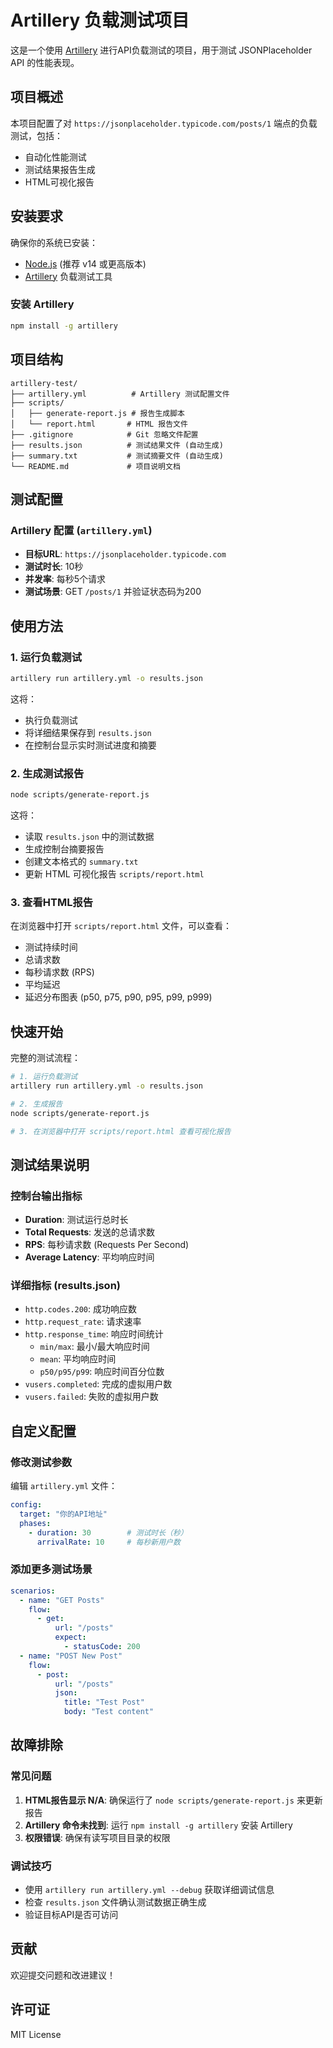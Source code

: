 # Artillery 负载测试项目

这是一个使用 [Artillery](https://artillery.io/) 进行API负载测试的项目，用于测试 JSONPlaceholder API 的性能表现。

## 项目概述

本项目配置了对 `https://jsonplaceholder.typicode.com/posts/1` 端点的负载测试，包括：
- 自动化性能测试
- 测试结果报告生成
- HTML可视化报告

## 安装要求

确保你的系统已安装：
- [Node.js](https://nodejs.org/) (推荐 v14 或更高版本)
- [Artillery](https://artillery.io/) 负载测试工具

### 安装 Artillery

```bash
npm install -g artillery
```

## 项目结构

```
artillery-test/
├── artillery.yml          # Artillery 测试配置文件
├── scripts/
│   ├── generate-report.js # 报告生成脚本
│   └── report.html       # HTML 报告文件
├── .gitignore            # Git 忽略文件配置
├── results.json          # 测试结果文件 (自动生成)
├── summary.txt           # 测试摘要文件 (自动生成)
└── README.md             # 项目说明文档
```

## 测试配置

### Artillery 配置 (`artillery.yml`)

- **目标URL**: `https://jsonplaceholder.typicode.com`
- **测试时长**: 10秒
- **并发率**: 每秒5个请求
- **测试场景**: GET `/posts/1` 并验证状态码为200

## 使用方法

### 1. 运行负载测试

```bash
artillery run artillery.yml -o results.json
```

这将：
- 执行负载测试
- 将详细结果保存到 `results.json`
- 在控制台显示实时测试进度和摘要

### 2. 生成测试报告

```bash
node scripts/generate-report.js
```

这将：
- 读取 `results.json` 中的测试数据
- 生成控制台摘要报告
- 创建文本格式的 `summary.txt`
- 更新 HTML 可视化报告 `scripts/report.html`

### 3. 查看HTML报告

在浏览器中打开 `scripts/report.html` 文件，可以查看：
- 测试持续时间
- 总请求数
- 每秒请求数 (RPS)
- 平均延迟
- 延迟分布图表 (p50, p75, p90, p95, p99, p999)

## 快速开始

完整的测试流程：

```bash
# 1. 运行负载测试
artillery run artillery.yml -o results.json

# 2. 生成报告
node scripts/generate-report.js

# 3. 在浏览器中打开 scripts/report.html 查看可视化报告
```

## 测试结果说明

### 控制台输出指标

- **Duration**: 测试运行总时长
- **Total Requests**: 发送的总请求数
- **RPS**: 每秒请求数 (Requests Per Second)
- **Average Latency**: 平均响应时间

### 详细指标 (results.json)

- `http.codes.200`: 成功响应数
- `http.request_rate`: 请求速率
- `http.response_time`: 响应时间统计
  - `min/max`: 最小/最大响应时间
  - `mean`: 平均响应时间
  - `p50/p95/p99`: 响应时间百分位数
- `vusers.completed`: 完成的虚拟用户数
- `vusers.failed`: 失败的虚拟用户数

## 自定义配置

### 修改测试参数

编辑 `artillery.yml` 文件：

```yaml
config:
  target: "你的API地址"
  phases:
    - duration: 30        # 测试时长（秒）
      arrivalRate: 10     # 每秒新用户数
```

### 添加更多测试场景

```yaml
scenarios:
  - name: "GET Posts"
    flow:
      - get:
          url: "/posts"
          expect:
            - statusCode: 200
  - name: "POST New Post"
    flow:
      - post:
          url: "/posts"
          json:
            title: "Test Post"
            body: "Test content"
```

## 故障排除

### 常见问题

1. **HTML报告显示 N/A**: 确保运行了 `node scripts/generate-report.js` 来更新报告
2. **Artillery 命令未找到**: 运行 `npm install -g artillery` 安装 Artillery
3. **权限错误**: 确保有读写项目目录的权限

### 调试技巧

- 使用 `artillery run artillery.yml --debug` 获取详细调试信息
- 检查 `results.json` 文件确认测试数据正确生成
- 验证目标API是否可访问

## 贡献

欢迎提交问题和改进建议！

## 许可证

MIT License 